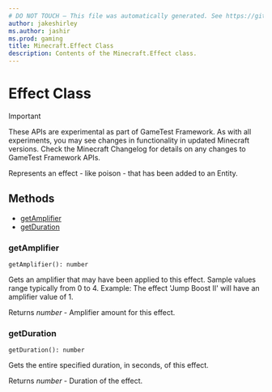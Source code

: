 ```yaml
---
# DO NOT TOUCH — This file was automatically generated. See https://github.com/Mojang/MinecraftScriptingApiDocsGenerator to modify descriptions, examples, etc.
author: jakeshirley
ms.author: jashir
ms.prod: gaming
title: Minecraft.Effect Class
description: Contents of the Minecraft.Effect class.
---
```

# Effect Class
>[!IMPORTANT]
>These APIs are experimental as part of GameTest Framework. As with all experiments, you may see changes in functionality in updated Minecraft versions. Check the Minecraft Changelog for details on any changes to GameTest Framework APIs.

Represents an effect - like poison - that has been added to an Entity.


## Methods
- [getAmplifier](#getamplifier)
- [getDuration](#getduration)
  
### **getAmplifier**
`
getAmplifier(): number
`

Gets an amplifier that may have been applied to this effect. Sample values range typically from 0 to 4. Example: The effect 'Jump Boost II' will have an amplifier value of 1.

Returns *number* - Amplifier amount for this effect.


### **getDuration**
`
getDuration(): number
`

Gets the entire specified duration, in seconds, of this effect.

Returns *number* - Duration of the effect.


